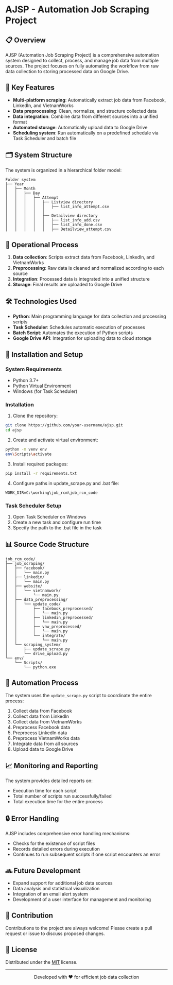# AJSP - Automation Job Scraping Project

## 📋 Overview

AJSP (Automation Job Scraping Project) is a comprehensive automation system designed to collect, process, and manage job data from multiple sources. The project focuses on fully automating the workflow from raw data collection to storing processed data on Google Drive.

## 🌟 Key Features

- **Multi-platform scraping**: Automatically extract job data from Facebook, LinkedIn, and VietnamWorks
- **Data preprocessing**: Clean, normalize, and structure collected data
- **Data integration**: Combine data from different sources into a unified format
- **Automated storage**: Automatically upload data to Google Drive
- **Scheduling system**: Run automatically on a predefined schedule via Task Scheduler and batch file

## 🗂️ System Structure

The system is organized in a hierarchical folder model:

```
Folder system
├── Year
│   ├── Month
│   │   ├── Day
│   │   │   ├── Attempt
│   │   │   │   ├── Listview directory
│   │   │   │   │   ├── list_info_attempt.csv
│   │   │   │   │
│   │   │   │   ├── Detailview directory
│   │   │   │   │   ├── list_info_add.csv
│   │   │   │   │   ├── list_info_done.csv
│   │   │   │   │   ├── Detailview_attempt.csv
```

## 🚀 Operational Process

1. **Data collection**: Scripts extract data from Facebook, LinkedIn, and VietnamWorks
2. **Preprocessing**: Raw data is cleaned and normalized according to each source
3. **Integration**: Processed data is integrated into a unified structure
4. **Storage**: Final results are uploaded to Google Drive

## 🛠️ Technologies Used

- **Python**: Main programming language for data collection and processing scripts
- **Task Scheduler**: Schedules automatic execution of processes
- **Batch Script**: Automates the execution of Python scripts
- **Google Drive API**: Integration for uploading data to cloud storage

## 🔧 Installation and Setup

### System Requirements

- Python 3.7+ 
- Python Virtual Environment
- Windows (for Task Scheduler)

### Installation

1. Clone the repository:
```bash
git clone https://github.com/your-username/ajsp.git
cd ajsp
```

2. Create and activate virtual environment:
```bash
python -m venv env
env\Scripts\activate
```

3. Install required packages:
```bash
pip install -r requirements.txt
```

4. Configure paths in update_scrape.py and .bat file:
```
WORK_DIR=C:\working\job_rcm\job_rcm_code
```

### Task Scheduler Setup

1. Open Task Scheduler on Windows
2. Create a new task and configure run time
3. Specify the path to the .bat file in the task

## 📊 Source Code Structure

```
job_rcm_code/
├── job_scraping/
│   ├── facebook/
│   │   └── main.py
│   ├── linkedin/
│   │   └── main.py
│   ├── website/
│   │   └── vietnamwork/
│   │       └── main.py
│   ├── data_preprocessing/
│   │   └── update_code/
│   │       ├── facebook_preprocessed/
│   │       │   └── main.py
│   │       ├── linkedin_preprocessed/
│   │       │   └── main.py
│   │       ├── vnw_preprocessed/
│   │       │   └── main.py
│   │       └── integrate/
│   │           └── main.py
│   └── scraping_system/
│       ├── update_scrape.py
│       └── drive_upload.py
└── env/
    └── Scripts/
        └── python.exe
```

## 🔄 Automation Process

The system uses the `update_scrape.py` script to coordinate the entire process:

1. Collect data from Facebook
2. Collect data from LinkedIn
3. Collect data from VietnamWorks
4. Preprocess Facebook data
5. Preprocess LinkedIn data
6. Preprocess VietnamWorks data
7. Integrate data from all sources
8. Upload data to Google Drive

## 📈 Monitoring and Reporting

The system provides detailed reports on:
- Execution time for each script
- Total number of scripts run successfully/failed
- Total execution time for the entire process

## 🔒 Error Handling

AJSP includes comprehensive error handling mechanisms:
- Checks for the existence of script files
- Records detailed errors during execution
- Continues to run subsequent scripts if one script encounters an error

## 🔜 Future Development

- Expand support for additional job data sources
- Data analysis and statistical visualization
- Integration of an email alert system
- Development of a user interface for management and monitoring

## 👥 Contribution

Contributions to the project are always welcome! Please create a pull request or issue to discuss proposed changes.

## 📄 License

Distributed under the [MIT](LICENSE) license.

---

<p align="center">Developed with ❤️ for efficient job data collection</p>
